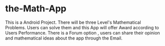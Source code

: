 # the-Math-App
This is a Android Project. There will be three Level's Mathematical Problems. Users can solve them and this App will offer Award according to Users Performance. There is a Forum option , users can share their opinion and mathematical ideas about the app through the Email.
